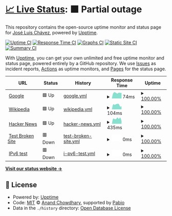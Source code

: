 # [📈 Live Status](https://jayelsea.github.io/TallerGHA02): <!--live status--> **🟧 Partial outage**

This repository contains the open-source uptime monitor and status page for [José Luis Chávez](https://jayelsea.github.io/TallerGHA02), powered by [Upptime](https://github.com/upptime/upptime).

[![Uptime CI](https://github.com/jayelsea/TallerGHA02/workflows/Uptime%20CI/badge.svg)](https://github.com/jayelsea/TallerGHA02/actions?query=workflow%3A%22Uptime+CI%22)
[![Response Time CI](https://github.com/jayelsea/TallerGHA02/workflows/Response%20Time%20CI/badge.svg)](https://github.com/jayelsea/TallerGHA02/actions?query=workflow%3A%22Response+Time+CI%22)
[![Graphs CI](https://github.com/jayelsea/TallerGHA02/workflows/Graphs%20CI/badge.svg)](https://github.com/jayelsea/TallerGHA02/actions?query=workflow%3A%22Graphs+CI%22)
[![Static Site CI](https://github.com/jayelsea/TallerGHA02/workflows/Static%20Site%20CI/badge.svg)](https://github.com/jayelsea/TallerGHA02/actions?query=workflow%3A%22Static+Site+CI%22)
[![Summary CI](https://github.com/jayelsea/TallerGHA02/workflows/Summary%20CI/badge.svg)](https://github.com/jayelsea/TallerGHA02/actions?query=workflow%3A%22Summary+CI%22)

With [Upptime](https://upptime.js.org), you can get your own unlimited and free uptime monitor and status page, powered entirely by a GitHub repository. We use [Issues](https://github.com/jayelsea/TallerGHA02/issues) as incident reports, [Actions](https://github.com/jayelsea/TallerGHA02/actions) as uptime monitors, and [Pages](https://jayelsea.github.io/TallerGHA02) for the status page.

<!--start: status pages-->
<!-- This summary is generated by Upptime (https://github.com/upptime/upptime) -->
<!-- Do not edit this manually, your changes will be overwritten -->
<!-- prettier-ignore -->
| URL | Status | History | Response Time | Uptime |
| --- | ------ | ------- | ------------- | ------ |
| <img alt="" src="https://icons.duckduckgo.com/ip3/www.google.com.ico" height="13"> [Google](https://www.google.com) | 🟩 Up | [google.yml](https://github.com/jayelsea/TallerGHA02/commits/HEAD/history/google.yml) | <details><summary><img alt="Response time graph" src="./graphs/google/response-time-week.png" height="20"> 74ms</summary><br><a href="https://jayelsea.github.io/TallerGHA02/history/google"><img alt="Response time 74" src="https://img.shields.io/endpoint?url=https%3A%2F%2Fraw.githubusercontent.com%2Fjayelsea%2FTallerGHA02%2FHEAD%2Fapi%2Fgoogle%2Fresponse-time.json"></a><br><a href="https://jayelsea.github.io/TallerGHA02/history/google"><img alt="24-hour response time 74" src="https://img.shields.io/endpoint?url=https%3A%2F%2Fraw.githubusercontent.com%2Fjayelsea%2FTallerGHA02%2FHEAD%2Fapi%2Fgoogle%2Fresponse-time-day.json"></a><br><a href="https://jayelsea.github.io/TallerGHA02/history/google"><img alt="7-day response time 74" src="https://img.shields.io/endpoint?url=https%3A%2F%2Fraw.githubusercontent.com%2Fjayelsea%2FTallerGHA02%2FHEAD%2Fapi%2Fgoogle%2Fresponse-time-week.json"></a><br><a href="https://jayelsea.github.io/TallerGHA02/history/google"><img alt="30-day response time 74" src="https://img.shields.io/endpoint?url=https%3A%2F%2Fraw.githubusercontent.com%2Fjayelsea%2FTallerGHA02%2FHEAD%2Fapi%2Fgoogle%2Fresponse-time-month.json"></a><br><a href="https://jayelsea.github.io/TallerGHA02/history/google"><img alt="1-year response time 74" src="https://img.shields.io/endpoint?url=https%3A%2F%2Fraw.githubusercontent.com%2Fjayelsea%2FTallerGHA02%2FHEAD%2Fapi%2Fgoogle%2Fresponse-time-year.json"></a></details> | <details><summary><a href="https://jayelsea.github.io/TallerGHA02/history/google">100.00%</a></summary><a href="https://jayelsea.github.io/TallerGHA02/history/google"><img alt="All-time uptime 100.00%" src="https://img.shields.io/endpoint?url=https%3A%2F%2Fraw.githubusercontent.com%2Fjayelsea%2FTallerGHA02%2FHEAD%2Fapi%2Fgoogle%2Fuptime.json"></a><br><a href="https://jayelsea.github.io/TallerGHA02/history/google"><img alt="24-hour uptime 100.00%" src="https://img.shields.io/endpoint?url=https%3A%2F%2Fraw.githubusercontent.com%2Fjayelsea%2FTallerGHA02%2FHEAD%2Fapi%2Fgoogle%2Fuptime-day.json"></a><br><a href="https://jayelsea.github.io/TallerGHA02/history/google"><img alt="7-day uptime 100.00%" src="https://img.shields.io/endpoint?url=https%3A%2F%2Fraw.githubusercontent.com%2Fjayelsea%2FTallerGHA02%2FHEAD%2Fapi%2Fgoogle%2Fuptime-week.json"></a><br><a href="https://jayelsea.github.io/TallerGHA02/history/google"><img alt="30-day uptime 100.00%" src="https://img.shields.io/endpoint?url=https%3A%2F%2Fraw.githubusercontent.com%2Fjayelsea%2FTallerGHA02%2FHEAD%2Fapi%2Fgoogle%2Fuptime-month.json"></a><br><a href="https://jayelsea.github.io/TallerGHA02/history/google"><img alt="1-year uptime 100.00%" src="https://img.shields.io/endpoint?url=https%3A%2F%2Fraw.githubusercontent.com%2Fjayelsea%2FTallerGHA02%2FHEAD%2Fapi%2Fgoogle%2Fuptime-year.json"></a></details>
| <img alt="" src="https://icons.duckduckgo.com/ip3/en.wikipedia.org.ico" height="13"> [Wikipedia](https://en.wikipedia.org) | 🟩 Up | [wikipedia.yml](https://github.com/jayelsea/TallerGHA02/commits/HEAD/history/wikipedia.yml) | <details><summary><img alt="Response time graph" src="./graphs/wikipedia/response-time-week.png" height="20"> 104ms</summary><br><a href="https://jayelsea.github.io/TallerGHA02/history/wikipedia"><img alt="Response time 104" src="https://img.shields.io/endpoint?url=https%3A%2F%2Fraw.githubusercontent.com%2Fjayelsea%2FTallerGHA02%2FHEAD%2Fapi%2Fwikipedia%2Fresponse-time.json"></a><br><a href="https://jayelsea.github.io/TallerGHA02/history/wikipedia"><img alt="24-hour response time 104" src="https://img.shields.io/endpoint?url=https%3A%2F%2Fraw.githubusercontent.com%2Fjayelsea%2FTallerGHA02%2FHEAD%2Fapi%2Fwikipedia%2Fresponse-time-day.json"></a><br><a href="https://jayelsea.github.io/TallerGHA02/history/wikipedia"><img alt="7-day response time 104" src="https://img.shields.io/endpoint?url=https%3A%2F%2Fraw.githubusercontent.com%2Fjayelsea%2FTallerGHA02%2FHEAD%2Fapi%2Fwikipedia%2Fresponse-time-week.json"></a><br><a href="https://jayelsea.github.io/TallerGHA02/history/wikipedia"><img alt="30-day response time 104" src="https://img.shields.io/endpoint?url=https%3A%2F%2Fraw.githubusercontent.com%2Fjayelsea%2FTallerGHA02%2FHEAD%2Fapi%2Fwikipedia%2Fresponse-time-month.json"></a><br><a href="https://jayelsea.github.io/TallerGHA02/history/wikipedia"><img alt="1-year response time 104" src="https://img.shields.io/endpoint?url=https%3A%2F%2Fraw.githubusercontent.com%2Fjayelsea%2FTallerGHA02%2FHEAD%2Fapi%2Fwikipedia%2Fresponse-time-year.json"></a></details> | <details><summary><a href="https://jayelsea.github.io/TallerGHA02/history/wikipedia">100.00%</a></summary><a href="https://jayelsea.github.io/TallerGHA02/history/wikipedia"><img alt="All-time uptime 100.00%" src="https://img.shields.io/endpoint?url=https%3A%2F%2Fraw.githubusercontent.com%2Fjayelsea%2FTallerGHA02%2FHEAD%2Fapi%2Fwikipedia%2Fuptime.json"></a><br><a href="https://jayelsea.github.io/TallerGHA02/history/wikipedia"><img alt="24-hour uptime 100.00%" src="https://img.shields.io/endpoint?url=https%3A%2F%2Fraw.githubusercontent.com%2Fjayelsea%2FTallerGHA02%2FHEAD%2Fapi%2Fwikipedia%2Fuptime-day.json"></a><br><a href="https://jayelsea.github.io/TallerGHA02/history/wikipedia"><img alt="7-day uptime 100.00%" src="https://img.shields.io/endpoint?url=https%3A%2F%2Fraw.githubusercontent.com%2Fjayelsea%2FTallerGHA02%2FHEAD%2Fapi%2Fwikipedia%2Fuptime-week.json"></a><br><a href="https://jayelsea.github.io/TallerGHA02/history/wikipedia"><img alt="30-day uptime 100.00%" src="https://img.shields.io/endpoint?url=https%3A%2F%2Fraw.githubusercontent.com%2Fjayelsea%2FTallerGHA02%2FHEAD%2Fapi%2Fwikipedia%2Fuptime-month.json"></a><br><a href="https://jayelsea.github.io/TallerGHA02/history/wikipedia"><img alt="1-year uptime 100.00%" src="https://img.shields.io/endpoint?url=https%3A%2F%2Fraw.githubusercontent.com%2Fjayelsea%2FTallerGHA02%2FHEAD%2Fapi%2Fwikipedia%2Fuptime-year.json"></a></details>
| <img alt="" src="https://icons.duckduckgo.com/ip3/news.ycombinator.com.ico" height="13"> [Hacker News](https://news.ycombinator.com) | 🟩 Up | [hacker-news.yml](https://github.com/jayelsea/TallerGHA02/commits/HEAD/history/hacker-news.yml) | <details><summary><img alt="Response time graph" src="./graphs/hacker-news/response-time-week.png" height="20"> 435ms</summary><br><a href="https://jayelsea.github.io/TallerGHA02/history/hacker-news"><img alt="Response time 435" src="https://img.shields.io/endpoint?url=https%3A%2F%2Fraw.githubusercontent.com%2Fjayelsea%2FTallerGHA02%2FHEAD%2Fapi%2Fhacker-news%2Fresponse-time.json"></a><br><a href="https://jayelsea.github.io/TallerGHA02/history/hacker-news"><img alt="24-hour response time 435" src="https://img.shields.io/endpoint?url=https%3A%2F%2Fraw.githubusercontent.com%2Fjayelsea%2FTallerGHA02%2FHEAD%2Fapi%2Fhacker-news%2Fresponse-time-day.json"></a><br><a href="https://jayelsea.github.io/TallerGHA02/history/hacker-news"><img alt="7-day response time 435" src="https://img.shields.io/endpoint?url=https%3A%2F%2Fraw.githubusercontent.com%2Fjayelsea%2FTallerGHA02%2FHEAD%2Fapi%2Fhacker-news%2Fresponse-time-week.json"></a><br><a href="https://jayelsea.github.io/TallerGHA02/history/hacker-news"><img alt="30-day response time 435" src="https://img.shields.io/endpoint?url=https%3A%2F%2Fraw.githubusercontent.com%2Fjayelsea%2FTallerGHA02%2FHEAD%2Fapi%2Fhacker-news%2Fresponse-time-month.json"></a><br><a href="https://jayelsea.github.io/TallerGHA02/history/hacker-news"><img alt="1-year response time 435" src="https://img.shields.io/endpoint?url=https%3A%2F%2Fraw.githubusercontent.com%2Fjayelsea%2FTallerGHA02%2FHEAD%2Fapi%2Fhacker-news%2Fresponse-time-year.json"></a></details> | <details><summary><a href="https://jayelsea.github.io/TallerGHA02/history/hacker-news">100.00%</a></summary><a href="https://jayelsea.github.io/TallerGHA02/history/hacker-news"><img alt="All-time uptime 100.00%" src="https://img.shields.io/endpoint?url=https%3A%2F%2Fraw.githubusercontent.com%2Fjayelsea%2FTallerGHA02%2FHEAD%2Fapi%2Fhacker-news%2Fuptime.json"></a><br><a href="https://jayelsea.github.io/TallerGHA02/history/hacker-news"><img alt="24-hour uptime 100.00%" src="https://img.shields.io/endpoint?url=https%3A%2F%2Fraw.githubusercontent.com%2Fjayelsea%2FTallerGHA02%2FHEAD%2Fapi%2Fhacker-news%2Fuptime-day.json"></a><br><a href="https://jayelsea.github.io/TallerGHA02/history/hacker-news"><img alt="7-day uptime 100.00%" src="https://img.shields.io/endpoint?url=https%3A%2F%2Fraw.githubusercontent.com%2Fjayelsea%2FTallerGHA02%2FHEAD%2Fapi%2Fhacker-news%2Fuptime-week.json"></a><br><a href="https://jayelsea.github.io/TallerGHA02/history/hacker-news"><img alt="30-day uptime 100.00%" src="https://img.shields.io/endpoint?url=https%3A%2F%2Fraw.githubusercontent.com%2Fjayelsea%2FTallerGHA02%2FHEAD%2Fapi%2Fhacker-news%2Fuptime-month.json"></a><br><a href="https://jayelsea.github.io/TallerGHA02/history/hacker-news"><img alt="1-year uptime 100.00%" src="https://img.shields.io/endpoint?url=https%3A%2F%2Fraw.githubusercontent.com%2Fjayelsea%2FTallerGHA02%2FHEAD%2Fapi%2Fhacker-news%2Fuptime-year.json"></a></details>
| <img alt="" src="https://icons.duckduckgo.com/ip3/thissitedoesnotexist.koj.co.ico" height="13"> [Test Broken Site](https://thissitedoesnotexist.koj.co) | 🟥 Down | [test-broken-site.yml](https://github.com/jayelsea/TallerGHA02/commits/HEAD/history/test-broken-site.yml) | <details><summary><img alt="Response time graph" src="./graphs/test-broken-site/response-time-week.png" height="20"> 0ms</summary><br><a href="https://jayelsea.github.io/TallerGHA02/history/test-broken-site"><img alt="Response time 0" src="https://img.shields.io/endpoint?url=https%3A%2F%2Fraw.githubusercontent.com%2Fjayelsea%2FTallerGHA02%2FHEAD%2Fapi%2Ftest-broken-site%2Fresponse-time.json"></a><br><a href="https://jayelsea.github.io/TallerGHA02/history/test-broken-site"><img alt="24-hour response time 0" src="https://img.shields.io/endpoint?url=https%3A%2F%2Fraw.githubusercontent.com%2Fjayelsea%2FTallerGHA02%2FHEAD%2Fapi%2Ftest-broken-site%2Fresponse-time-day.json"></a><br><a href="https://jayelsea.github.io/TallerGHA02/history/test-broken-site"><img alt="7-day response time 0" src="https://img.shields.io/endpoint?url=https%3A%2F%2Fraw.githubusercontent.com%2Fjayelsea%2FTallerGHA02%2FHEAD%2Fapi%2Ftest-broken-site%2Fresponse-time-week.json"></a><br><a href="https://jayelsea.github.io/TallerGHA02/history/test-broken-site"><img alt="30-day response time 0" src="https://img.shields.io/endpoint?url=https%3A%2F%2Fraw.githubusercontent.com%2Fjayelsea%2FTallerGHA02%2FHEAD%2Fapi%2Ftest-broken-site%2Fresponse-time-month.json"></a><br><a href="https://jayelsea.github.io/TallerGHA02/history/test-broken-site"><img alt="1-year response time 0" src="https://img.shields.io/endpoint?url=https%3A%2F%2Fraw.githubusercontent.com%2Fjayelsea%2FTallerGHA02%2FHEAD%2Fapi%2Ftest-broken-site%2Fresponse-time-year.json"></a></details> | <details><summary><a href="https://jayelsea.github.io/TallerGHA02/history/test-broken-site">100.00%</a></summary><a href="https://jayelsea.github.io/TallerGHA02/history/test-broken-site"><img alt="All-time uptime 100.00%" src="https://img.shields.io/endpoint?url=https%3A%2F%2Fraw.githubusercontent.com%2Fjayelsea%2FTallerGHA02%2FHEAD%2Fapi%2Ftest-broken-site%2Fuptime.json"></a><br><a href="https://jayelsea.github.io/TallerGHA02/history/test-broken-site"><img alt="24-hour uptime 100.00%" src="https://img.shields.io/endpoint?url=https%3A%2F%2Fraw.githubusercontent.com%2Fjayelsea%2FTallerGHA02%2FHEAD%2Fapi%2Ftest-broken-site%2Fuptime-day.json"></a><br><a href="https://jayelsea.github.io/TallerGHA02/history/test-broken-site"><img alt="7-day uptime 100.00%" src="https://img.shields.io/endpoint?url=https%3A%2F%2Fraw.githubusercontent.com%2Fjayelsea%2FTallerGHA02%2FHEAD%2Fapi%2Ftest-broken-site%2Fuptime-week.json"></a><br><a href="https://jayelsea.github.io/TallerGHA02/history/test-broken-site"><img alt="30-day uptime 100.00%" src="https://img.shields.io/endpoint?url=https%3A%2F%2Fraw.githubusercontent.com%2Fjayelsea%2FTallerGHA02%2FHEAD%2Fapi%2Ftest-broken-site%2Fuptime-month.json"></a><br><a href="https://jayelsea.github.io/TallerGHA02/history/test-broken-site"><img alt="1-year uptime 100.00%" src="https://img.shields.io/endpoint?url=https%3A%2F%2Fraw.githubusercontent.com%2Fjayelsea%2FTallerGHA02%2FHEAD%2Fapi%2Ftest-broken-site%2Fuptime-year.json"></a></details>
| <img alt="" src="https://icons.duckduckgo.com/ip3/null.ico" height="13"> [IPv6 test](forwardemail.net) | 🟥 Down | [i-pv6-test.yml](https://github.com/jayelsea/TallerGHA02/commits/HEAD/history/i-pv6-test.yml) | <details><summary><img alt="Response time graph" src="./graphs/i-pv6-test/response-time-week.png" height="20"> 0ms</summary><br><a href="https://jayelsea.github.io/TallerGHA02/history/i-pv6-test"><img alt="Response time 0" src="https://img.shields.io/endpoint?url=https%3A%2F%2Fraw.githubusercontent.com%2Fjayelsea%2FTallerGHA02%2FHEAD%2Fapi%2Fi-pv6-test%2Fresponse-time.json"></a><br><a href="https://jayelsea.github.io/TallerGHA02/history/i-pv6-test"><img alt="24-hour response time 0" src="https://img.shields.io/endpoint?url=https%3A%2F%2Fraw.githubusercontent.com%2Fjayelsea%2FTallerGHA02%2FHEAD%2Fapi%2Fi-pv6-test%2Fresponse-time-day.json"></a><br><a href="https://jayelsea.github.io/TallerGHA02/history/i-pv6-test"><img alt="7-day response time 0" src="https://img.shields.io/endpoint?url=https%3A%2F%2Fraw.githubusercontent.com%2Fjayelsea%2FTallerGHA02%2FHEAD%2Fapi%2Fi-pv6-test%2Fresponse-time-week.json"></a><br><a href="https://jayelsea.github.io/TallerGHA02/history/i-pv6-test"><img alt="30-day response time 0" src="https://img.shields.io/endpoint?url=https%3A%2F%2Fraw.githubusercontent.com%2Fjayelsea%2FTallerGHA02%2FHEAD%2Fapi%2Fi-pv6-test%2Fresponse-time-month.json"></a><br><a href="https://jayelsea.github.io/TallerGHA02/history/i-pv6-test"><img alt="1-year response time 0" src="https://img.shields.io/endpoint?url=https%3A%2F%2Fraw.githubusercontent.com%2Fjayelsea%2FTallerGHA02%2FHEAD%2Fapi%2Fi-pv6-test%2Fresponse-time-year.json"></a></details> | <details><summary><a href="https://jayelsea.github.io/TallerGHA02/history/i-pv6-test">100.00%</a></summary><a href="https://jayelsea.github.io/TallerGHA02/history/i-pv6-test"><img alt="All-time uptime 100.00%" src="https://img.shields.io/endpoint?url=https%3A%2F%2Fraw.githubusercontent.com%2Fjayelsea%2FTallerGHA02%2FHEAD%2Fapi%2Fi-pv6-test%2Fuptime.json"></a><br><a href="https://jayelsea.github.io/TallerGHA02/history/i-pv6-test"><img alt="24-hour uptime 100.00%" src="https://img.shields.io/endpoint?url=https%3A%2F%2Fraw.githubusercontent.com%2Fjayelsea%2FTallerGHA02%2FHEAD%2Fapi%2Fi-pv6-test%2Fuptime-day.json"></a><br><a href="https://jayelsea.github.io/TallerGHA02/history/i-pv6-test"><img alt="7-day uptime 100.00%" src="https://img.shields.io/endpoint?url=https%3A%2F%2Fraw.githubusercontent.com%2Fjayelsea%2FTallerGHA02%2FHEAD%2Fapi%2Fi-pv6-test%2Fuptime-week.json"></a><br><a href="https://jayelsea.github.io/TallerGHA02/history/i-pv6-test"><img alt="30-day uptime 100.00%" src="https://img.shields.io/endpoint?url=https%3A%2F%2Fraw.githubusercontent.com%2Fjayelsea%2FTallerGHA02%2FHEAD%2Fapi%2Fi-pv6-test%2Fuptime-month.json"></a><br><a href="https://jayelsea.github.io/TallerGHA02/history/i-pv6-test"><img alt="1-year uptime 100.00%" src="https://img.shields.io/endpoint?url=https%3A%2F%2Fraw.githubusercontent.com%2Fjayelsea%2FTallerGHA02%2FHEAD%2Fapi%2Fi-pv6-test%2Fuptime-year.json"></a></details>

<!--end: status pages-->

[**Visit our status website →**](https://jayelsea.github.io/TallerGHA02)

## 📄 License

- Powered by: [Upptime](https://github.com/upptime/upptime)
- Code: [MIT](./LICENSE) © [Anand Chowdhary](https://anandchowdhary.com), supported by [Pabio](https://pabio.com)
- Data in the `./history` directory: [Open Database License](https://opendatacommons.org/licenses/odbl/1-0/)
